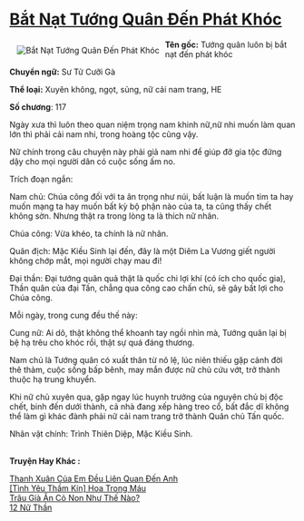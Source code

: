 <a href="https://utruyen.com/truyen/bat-nat-tuong-quan-den-phat-khoc/19239/" title="Bắt Nạt Tướng Quân Đến Phát Khóc"><h1>Bắt Nạt Tướng Quân Đến Phát Khóc</h1></a><div style="display:table"><img align="right" style="float: left; padding: 10px;" src="https://utruyen.com/images/story/200x260/bat-nat-tuong-quan-den-phat-khoc.jpg" alt="Bắt Nạt Tướng Quân Đến Phát Khóc"><b>Tên gốc:</b> Tướng quân luôn bị bắt nạt đến phát khóc<p></p><b>Chuyển ngữ:</b> Sư Tử Cưỡi Gà<p></p><b>Thể loại:</b> Xuyên không, ngọt, sủng, nữ cải nam trang, HE<p></p><b>Số chương</b>: 117<p></p>Ngày xưa thì luôn theo quan niệm trọng nam khinh nữ,nữ nhi muốn làm quan lớn thì phải cải nam nhi, trong hoàng tộc cũng vậy.<p></p>Nữ chính trong câu chuyện này phải giả nam nhi để giúp đỡ gia tộc đứng dậy cho mọi người dân có cuộc sống ấm no.<p></p>Trích đoạn ngắn:<p></p>Nam chủ: Chúa công đối với ta ân trọng như núi, bất luận là muốn tim ta hay muốn mạng ta hay muốn bất kỳ bộ phận nào của ta, ta cũng thấy chết không sờn. Nhưng thật ra trong lòng ta là thích nữ nhân.<p></p>Chúa công: Vừa khéo, ta chính là nữ nhân. <p></p>Quân địch: Mặc Kiều Sinh lại đến, đây là một Diêm La Vương giết người không chớp mắt, mọi người chạy mau đi! <p></p>Đại thần: Đại tướng quân quả thật là quốc chi lợi khí (có ích cho quốc gia), Thần quân của đại Tấn, chẳng qua công cao chấn chủ, sẽ gây bất lợi cho Chúa công. <p></p>Mỗi ngày, trong cung đều thế này:<p></p>Cung nữ: Ai dô, thật không thể khoanh tay ngồi nhìn mà, Tướng quân lại bị bệ hạ trêu cho khóc rồi, thật sự quá đáng thương.<p></p>Nam chủ là Tướng quân có xuất thân từ nô lệ, lúc niên thiếu gặp cảnh đời thê thảm, cuộc sống bấp bênh, may mắn được nữ chủ cứu vớt, trở thành thuộc hạ trung khuyển.<p></p>Khi nữ chủ xuyên qua, gặp ngay lúc huynh trưởng của nguyên chủ bị độc chết, binh đến dưới thành, cả nhà đang xếp hàng treo cổ, bất đắc dĩ không thể làm gì khác đành phải nữ cải nam trang trở thành Quân chủ Tấn quốc.<p></p>Nhân vật chính: Trình Thiên Diệp, Mặc Kiều Sinh.</div><p><br><b>Truyện Hay Khác :</b></p><a href="https://utruyen.com/truyen/thanh-xuan-cua-em-deu-lien-quan-den-anh/17050/" alt="Thanh Xuân Của Em Đều Liên Quan Đến Anh">Thanh Xuân Của Em Đều Liên Quan Đến Anh</a><br/><a href="https://github.com/quanluxury/ngontinhhot/tree/master/truyenhay/19385/" alt="[Tình Yêu Thầm Kín] Hoa Trong Máu">[Tình Yêu Thầm Kín] Hoa Trong Máu</a><br/><a href="https://truyenngontinhay.wordpress.com/2019/10/03/trau-gia-an-co-non-nhu-the-nao/" alt="Trâu Già Ăn Cỏ Non Như Thế Nào?">Trâu Già Ăn Cỏ Non Như Thế Nào?</a><br/><a href="https://www.flickr.com/photos/184340401@N07/48819124711/" alt="12 Nữ Thần">12 Nữ Thần</a><br/>
